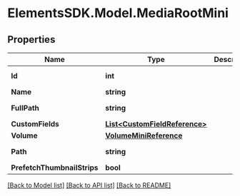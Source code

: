 # ElementsSDK.Model.MediaRootMini

## Properties

Name | Type | Description | Notes
------------ | ------------- | ------------- | -------------
**Id** | **int** |  | [optional] [readonly] 
**Name** | **string** |  | 
**FullPath** | **string** |  | [optional] [readonly] 
**CustomFields** | [**List&lt;CustomFieldReference&gt;**](CustomFieldReference.md) |  | [optional] 
**Volume** | [**VolumeMiniReference**](VolumeMiniReference.md) |  | 
**Path** | **string** |  | [optional] [readonly] 
**PrefetchThumbnailStrips** | **bool** |  | [optional] 

[[Back to Model list]](../#documentation-for-models) [[Back to API list]](../#documentation-for-api-endpoints) [[Back to README]](../)

